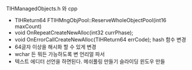 TIHManagedObjects.h 와 cpp
+ TIHReturn64 FTIHMngObjPool::ReserveWholeObjectPool(int16 maxCount)
+ void OnRepeatCreateNewAlloc(int32 currPhase);
+ void OnErrorCallCreateNewAlloc(TIHReturn64 errCode);
hash 함수 변경
+ 64글자 이상을 해시화 할 수 있게 변경
+ wchar 든 뭐든 가능하도록 변
언리얼 파서
+ 텍스트 에디터
선언을 하면된다.
	메쉬풀링 만들기
		슬라이딩 윈도우 만들